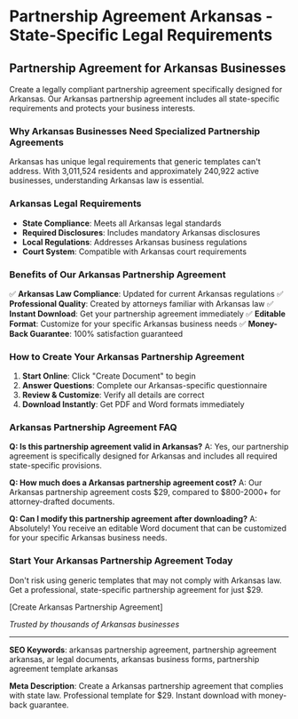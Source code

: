 # Partnership Agreement Arkansas - State-Specific Legal Requirements

## Partnership Agreement for Arkansas Businesses

Create a legally compliant partnership agreement specifically designed for Arkansas. Our Arkansas partnership agreement includes all state-specific requirements and protects your business interests.

### Why Arkansas Businesses Need Specialized Partnership Agreements

Arkansas has unique legal requirements that generic templates can't address. With 3,011,524 residents and approximately 240,922 active businesses, understanding Arkansas law is essential.

### Arkansas Legal Requirements

- **State Compliance**: Meets all Arkansas legal standards
- **Required Disclosures**: Includes mandatory Arkansas disclosures
- **Local Regulations**: Addresses Arkansas business regulations
- **Court System**: Compatible with Arkansas court requirements

### Benefits of Our Arkansas Partnership Agreement

✅ **Arkansas Law Compliance**: Updated for current Arkansas regulations
✅ **Professional Quality**: Created by attorneys familiar with Arkansas law
✅ **Instant Download**: Get your partnership agreement immediately
✅ **Editable Format**: Customize for your specific Arkansas business needs
✅ **Money-Back Guarantee**: 100% satisfaction guaranteed

### How to Create Your Arkansas Partnership Agreement

1. **Start Online**: Click "Create Document" to begin
2. **Answer Questions**: Complete our Arkansas-specific questionnaire
3. **Review & Customize**: Verify all details are correct
4. **Download Instantly**: Get PDF and Word formats immediately

### Arkansas Partnership Agreement FAQ

**Q: Is this partnership agreement valid in Arkansas?**
A: Yes, our partnership agreement is specifically designed for Arkansas and includes all required state-specific provisions.

**Q: How much does a Arkansas partnership agreement cost?**
A: Our Arkansas partnership agreement costs $29, compared to $800-2000+ for attorney-drafted documents.

**Q: Can I modify this partnership agreement after downloading?**
A: Absolutely! You receive an editable Word document that can be customized for your specific Arkansas business needs.

### Start Your Arkansas Partnership Agreement Today

Don't risk using generic templates that may not comply with Arkansas law. Get a professional, state-specific partnership agreement for just $29.

[Create Arkansas Partnership Agreement]

_Trusted by thousands of Arkansas businesses_

---

**SEO Keywords**: arkansas partnership agreement, partnership agreement arkansas, ar legal documents, arkansas business forms, partnership agreement template arkansas

**Meta Description**: Create a Arkansas partnership agreement that complies with state law. Professional template for $29. Instant download with money-back guarantee.
